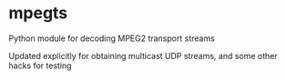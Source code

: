 # mpegts
Python module for decoding MPEG2 transport streams

Updated explicitly for obtaining multicast UDP streams, and some other hacks for testing

